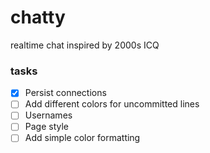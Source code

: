# chatty
realtime chat inspired by 2000s ICQ

### tasks

- [x] Persist connections
- [ ] Add different colors for uncommitted lines
- [ ] Usernames
- [ ] Page style
- [ ] Add simple color formatting 